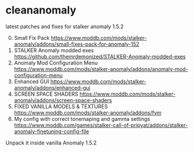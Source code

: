 # cleananomaly
latest patches and fixes for stalker anomaly 1.5.2

0. Small Fix Pack https://www.moddb.com/mods/stalker-anomaly/addons/small-fixes-pack-for-anomaly-152
1. STALKER Anomaly modded exes https://github.com/themrdemonized/STALKER-Anomaly-modded-exes
2. Anomaly Mod Configuration Menu https://www.moddb.com/mods/stalker-anomaly/addons/anomaly-mod-configuration-menu
3. Enhanced GUI https://www.moddb.com/mods/stalker-anomaly/addons/enhanced-gui
4. SCREEN SPACE SHADERS https://www.moddb.com/mods/stalker-anomaly/addons/screen-space-shaders
5. FIXED VANILLA MODELS & TEXTURES https://www.moddb.com/mods/stalker-anomaly/addons/fvm
6. My config with correct tonemaping and gamma settings https://www.moddb.com/games/stalker-call-of-pripyat/addons/stalker-anomaly-finetuning-config-file

Unpack it inside vanilla Anomaly 1.5.2
